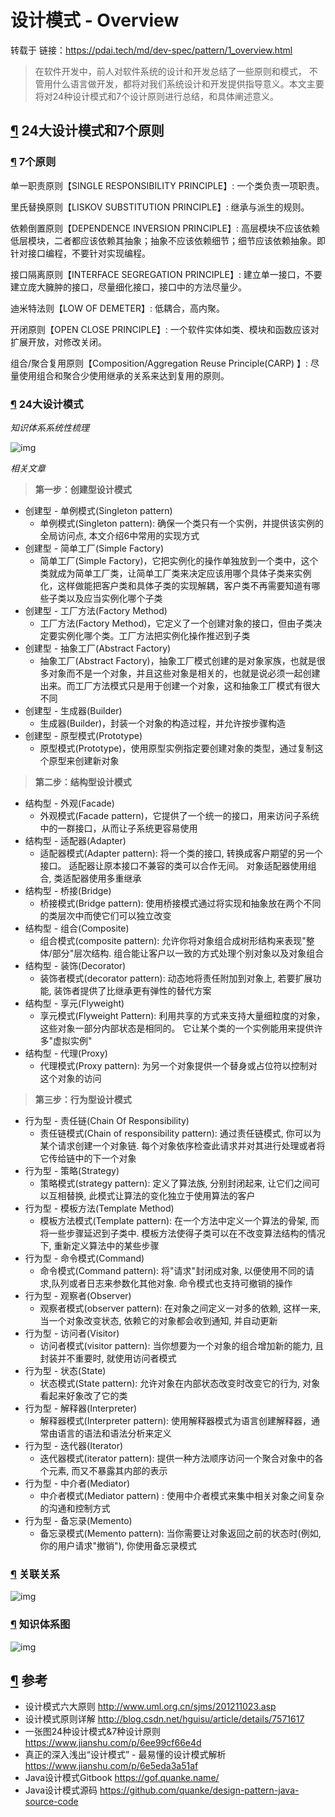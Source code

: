 

# 设计模式 - Overview

转载于 链接：https://pdai.tech/md/dev-spec/pattern/1_overview.html

> 在软件开发中，前人对软件系统的设计和开发总结了一些原则和模式， 不管用什么语言做开发，都将对我们系统设计和开发提供指导意义。本文主要将对24种设计模式和7个设计原则进行总结，和具体阐述意义。 

## [¶](#24大设计模式和7个原则) 24大设计模式和7个原则

### [¶](#7个原则) 7个原则

单一职责原则【SINGLE RESPONSIBILITY PRINCIPLE】: 一个类负责一项职责。

里氏替换原则【LISKOV SUBSTITUTION PRINCIPLE】: 继承与派生的规则。

依赖倒置原则【DEPENDENCE INVERSION PRINCIPLE】: 高层模块不应该依赖低层模块，二者都应该依赖其抽象；抽象不应该依赖细节；细节应该依赖抽象。即针对接口编程，不要针对实现编程。

接口隔离原则【INTERFACE SEGREGATION PRINCIPLE】: 建立单一接口，不要建立庞大臃肿的接口，尽量细化接口，接口中的方法尽量少。

迪米特法则【LOW OF DEMETER】: 低耦合，高内聚。

开闭原则【OPEN CLOSE PRINCIPLE】: 一个软件实体如类、模块和函数应该对扩展开放，对修改关闭。

组合/聚合复用原则【Composition/Aggregation Reuse Principle(CARP) 】: 尽量使用组合和聚合少使用继承的关系来达到复用的原则。

### [¶](#24大设计模式) 24大设计模式

*知识体系系统性梳理*

![img](/_images/design-pattern.png)

*相关文章*

> **第一步：创建型设计模式**

- 创建型 - 单例模式(Singleton pattern)
  - 单例模式(Singleton pattern): 确保一个类只有一个实例，并提供该实例的全局访问点, 本文介绍6中常用的实现方式
- 创建型 - 简单工厂(Simple Factory)
  - 简单工厂(Simple Factory)，它把实例化的操作单独放到一个类中，这个类就成为简单工厂类，让简单工厂类来决定应该用哪个具体子类来实例化，这样做能把客户类和具体子类的实现解耦，客户类不再需要知道有哪些子类以及应当实例化哪个子类
- 创建型 - 工厂方法(Factory Method)
  - 工厂方法(Factory Method)，它定义了一个创建对象的接口，但由子类决定要实例化哪个类。工厂方法把实例化操作推迟到子类
- 创建型 - 抽象工厂(Abstract Factory)
  - 抽象工厂(Abstract Factory)，抽象工厂模式创建的是对象家族，也就是很多对象而不是一个对象，并且这些对象是相关的，也就是说必须一起创建出来。而工厂方法模式只是用于创建一个对象，这和抽象工厂模式有很大不同
- 创建型 - 生成器(Builder)
  - 生成器(Builder)，封装一个对象的构造过程，并允许按步骤构造
- 创建型 - 原型模式(Prototype)
  - 原型模式(Prototype)，使用原型实例指定要创建对象的类型，通过复制这个原型来创建新对象

> **第二步：结构型设计模式**

- 结构型 - 外观(Facade)
  - 外观模式(Facade pattern)，它提供了一个统一的接口，用来访问子系统中的一群接口，从而让子系统更容易使用
- 结构型 - 适配器(Adapter)
  - 适配器模式(Adapter pattern): 将一个类的接口, 转换成客户期望的另一个接口。 适配器让原本接口不兼容的类可以合作无间。 对象适配器使用组合, 类适配器使用多重继承
- 结构型 - 桥接(Bridge)
  - 桥接模式(Bridge pattern): 使用桥接模式通过将实现和抽象放在两个不同的类层次中而使它们可以独立改变
- 结构型 - 组合(Composite)
  - 组合模式(composite pattern): 允许你将对象组合成树形结构来表现"整体/部分"层次结构. 组合能让客户以一致的方式处理个别对象以及对象组合
- 结构型 - 装饰(Decorator)
  - 装饰者模式(decorator pattern): 动态地将责任附加到对象上, 若要扩展功能, 装饰者提供了比继承更有弹性的替代方案
- 结构型 - 享元(Flyweight)
  - 享元模式(Flyweight Pattern): 利用共享的方式来支持大量细粒度的对象，这些对象一部分内部状态是相同的。 它让某个类的一个实例能用来提供许多"虚拟实例"
- 结构型 - 代理(Proxy)
  - 代理模式(Proxy pattern): 为另一个对象提供一个替身或占位符以控制对这个对象的访问

> **第三步：行为型设计模式**

- 行为型 - 责任链(Chain Of Responsibility)
  - 责任链模式(Chain of responsibility pattern): 通过责任链模式, 你可以为某个请求创建一个对象链. 每个对象依序检查此请求并对其进行处理或者将它传给链中的下一个对象
- 行为型 - 策略(Strategy)
  - 策略模式(strategy pattern): 定义了算法族, 分别封闭起来, 让它们之间可以互相替换, 此模式让算法的变化独立于使用算法的客户
- 行为型 - 模板方法(Template Method)
  - 模板方法模式(Template pattern): 在一个方法中定义一个算法的骨架, 而将一些步骤延迟到子类中. 模板方法使得子类可以在不改变算法结构的情况下, 重新定义算法中的某些步骤
- 行为型 - 命令模式(Command)
  - 命令模式(Command pattern): 将"请求"封闭成对象, 以便使用不同的请求,队列或者日志来参数化其他对象. 命令模式也支持可撤销的操作
- 行为型 - 观察者(Observer)
  - 观察者模式(observer pattern): 在对象之间定义一对多的依赖, 这样一来, 当一个对象改变状态, 依赖它的对象都会收到通知, 并自动更新
- 行为型 - 访问者(Visitor)
  - 访问者模式(visitor pattern): 当你想要为一个对象的组合增加新的能力, 且封装并不重要时, 就使用访问者模式
- 行为型 - 状态(State)
  - 状态模式(State pattern): 允许对象在内部状态改变时改变它的行为, 对象看起来好象改了它的类
- 行为型 - 解释器(Interpreter)
  - 解释器模式(Interpreter pattern): 使用解释器模式为语言创建解释器，通常由语言的语法和语法分析来定义
- 行为型 - 迭代器(Iterator)
  - 迭代器模式(iterator pattern): 提供一种方法顺序访问一个聚合对象中的各个元素, 而又不暴露其内部的表示
- 行为型 - 中介者(Mediator)
  - 中介者模式(Mediator pattern) : 使用中介者模式来集中相关对象之间复杂的沟通和控制方式
- 行为型 - 备忘录(Memento)
  - 备忘录模式(Memento pattern): 当你需要让对象返回之前的状态时(例如, 你的用户请求"撤销"), 你使用备忘录模式

### [¶](#关联关系) 关联关系

![img](/_images/design_part/design_overview_3.png)

### [¶](#知识体系图) 知识体系图

![img](/_images/design_part/design_overview_1.png)

## [¶](#参考) 参考

- 设计模式六大原则 http://www.uml.org.cn/sjms/201211023.asp
- 设计模式原则详解 http://blog.csdn.net/hguisu/article/details/7571617
- 一张图24种设计模式&7种设计原则 https://www.jianshu.com/p/6ee99cf66e4d
- 真正的深入浅出“设计模式” - 最易懂的设计模式解析 https://www.jianshu.com/p/6e5eda3a51af
- Java设计模式Gitbook https://gof.quanke.name/
- Java设计模式源码 https://github.com/quanke/design-pattern-java-source-code